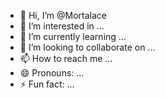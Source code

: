 - 👋 Hi, I’m @Mortalace
- 👀 I’m interested in ...
- 🌱 I’m currently learning ...
- 💞️ I’m looking to collaborate on ...
- 📫 How to reach me ...
- 😄 Pronouns: ...
- ⚡ Fun fact: ...

<!---
Mortalace/Mortalace is a ✨ special ✨ repository because its `README.md` (this file) appears on your GitHub profile.
You can click the Preview link to take a look at your changes.
--->
